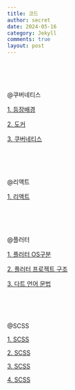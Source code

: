 ```yaml
---
title: 코드
author: secret
date: 2024-05-16
category: Jekyll
comments: true
layout: post
---
```


<br />
<br />
<br />

@쿠버네티스

[1. 등장배경](https://github.com/HELLOINO/HELLOINO.github.io/raw/main/file/%EC%BF%A0%EB%B2%84%EB%84%A4%ED%8B%B0%EC%8A%A4%20%EB%93%B1%EC%9E%A5%EB%B0%B0%EA%B2%BD.pptx)

[2. 도커](https://github.com/HELLOINO/HELLOINO.github.io/raw/main/file/%EB%8F%84%EC%BB%A4.pptx)

[3. 쿠버네티스](<https://github.com/HELLOINO/HELLOINO.github.io/raw/main/file/%EC%BF%A0%EB%B2%84%EB%84%A4%ED%8B%B0%EC%8A%A4%20%EC%A0%95%EB%A6%AC(%EC%99%84).pptx>)

<br />
<br />
<br />

@리액트

[1. 리액트](https://github.com/HELLOINO/HELLOINO.github.io/raw/main/file/%EB%A6%AC%EC%95%A1%ED%8A%B8.pptx)

<br />
<br />
<br />

@플러터

[1. 플러터 OS구분](https://github.com/HELLOINO/HELLOINO.github.io/raw/main/file/%ED%94%8C%EB%9F%AC%ED%84%B0%20OS%EA%B5%AC%EB%B6%84.pptx)

[2. 플러터 프로젝트 구조](https://github.com/HELLOINO/HELLOINO.github.io/raw/main/file/%ED%94%8C%EB%9F%AC%ED%84%B0%20%ED%94%84%EB%A1%9C%EC%A0%9D%ED%8A%B8%20%EA%B5%AC%EC%A1%B0.pptx)

[3. 다트 언어 문법](https://github.com/HELLOINO/HELLOINO.github.io/raw/main/file/%EB%8B%A4%ED%8A%B8%20%EB%AC%B8%EB%B2%95.pptx)

<br />
<br />
<br />

@SCSS

[1. SCSS](https://github.com/HELLOINO/HELLOINO.github.io/raw/main/file/scss1.pptx)

[2. SCSS](https://github.com/HELLOINO/HELLOINO.github.io/raw/main/file/scss2.pptx)

[3. SCSS](https://github.com/HELLOINO/HELLOINO.github.io/raw/main/file/scss3.pptx)

[4. SCSS](https://github.com/HELLOINO/HELLOINO.github.io/raw/main/file/scss4.pptx)
